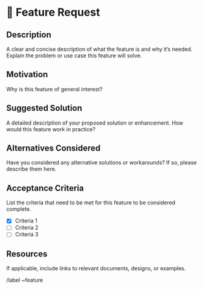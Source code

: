 # 🚀 Feature Request

## Description

A clear and concise description of what the feature is and why it’s needed. Explain the problem or use case this feature will solve.

## Motivation

Why is this feature of general interest?

## Suggested Solution

A detailed description of your proposed solution or enhancement. How would this feature work in practice?

## Alternatives Considered

Have you considered any alternative solutions or workarounds? If so, please describe them here.

## Acceptance Criteria

List the criteria that need to be met for this feature to be considered complete.

- [X] Criteria 1
- [ ] Criteria 2
- [ ] Criteria 3

## Resources

If applicable, include links to relevant documents, designs, or examples.


/label ~feature